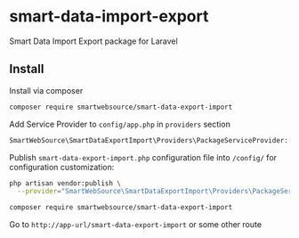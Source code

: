 # smart-data-import-export
Smart Data Import Export package for Laravel

## Install
Install via composer
```bash
composer require smartwebsource/smart-data-export-import
```

Add Service Provider to `config/app.php` in `providers` section
```php
SmartWebSource\SmartDataExportImport\Providers\PackageServiceProvider::class",
```

Publish `smart-data-export-import.php` configuration file into `/config/` for configuration customization:

```bash
php artisan vendor:publish \
  --provider="SmartWebSource\SmartDataExportImport\Providers\PackageServiceProvider"
``` 

```bash
composer require smartwebsource/smart-data-export-import
```

Go to `http://app-url/smart-data-export-import` or some other route
